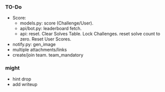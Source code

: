 ### TO-Do

- Score:
    - models.py: score (Challenge/User).
    - api/bot.py: leaderboard fetch. 
    - api: reset. Clear Solves Table. Lock Challenges. reset solve count to zero. Reset User Scores.
- notify.py: gen_image
- multiple attachments/links
- create/join team. team_mandatory

### might

 - hint drop
 - add writeup
